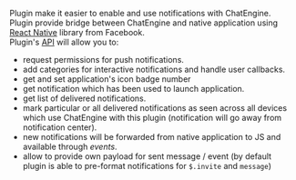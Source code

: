 Plugin make it easier to enable and use notifications with ChatEngine.  
Plugin provide bridge between ChatEngine and native application using [React Native](https://facebook.github.io/react-native/) library from Facebook.  
Plugin's [API](api) will allow you to:  
* request permissions for push notifications.
* add categories for interactive notifications and handle user callbacks.
* get and set application's icon badge number
* get notification which has been used to launch application.
* get list of delivered notifications.
* mark particular or all delivered notifications as seen across all devices which use ChatEngine with this plugin (notification will go away from notification center).
* new notifications will be forwarded from native application to JS and available through _events_.
* allow to provide own payload for sent message / event (by default plugin is able to pre-format notifications for `$.invite` and `message`)